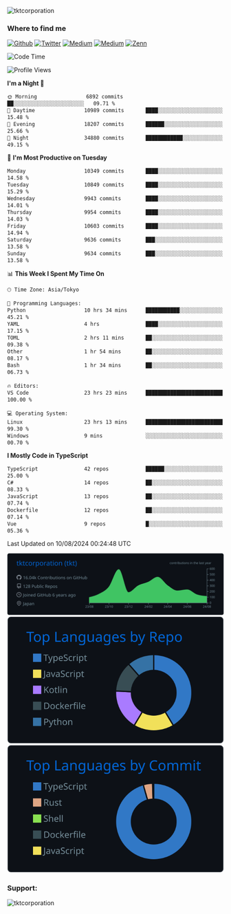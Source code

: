 <p align="left"> <img src="https://komarev.com/ghpvc/?username=tktcorporation&label=Profile%20views&color=0e75b6&style=flat" alt="tktcorporation" /> </p>

<h3>Where to find me</h3>
<p>
<a href="https://github.com/tktcorporation" target="_blank"><img alt="Github" src="https://img.shields.io/badge/GitHub-%2312100E.svg?&style=for-the-badge&logo=Github&logoColor=white" /></a>
<a href="https://twitter.com/tktcorporation" target="_blank"><img alt="Twitter" src="https://img.shields.io/badge/twitter-%231DA1F2.svg?&style=for-the-badge&logo=twitter&logoColor=white" /></a>
<a href="https://www.linkedin.com/in/tktcorporation" target="_blank"><img alt="Medium" src="https://img.shields.io/badge/linkdin-0a66c2.svg?&style=for-the-badge&logo=linkedin&logoColor=white" /></a>
<a href="https://qiita.com/tktcorporation" target="_blank"><img alt="Medium" src="https://img.shields.io/badge/qiita-55C500.svg?&style=for-the-badge&logo=qiita&logoColor=white" /></a>
<a href="https://zenn.dev/tktcorporation" target="_blank"><img alt="Zenn" src="https://img.shields.io/badge/Zenn-3EA8FF.svg?&style=for-the-badge&logo=Zenn&logoColor=white" /></a>
</p>
  
<!--START_SECTION:waka-->
![Code Time](http://img.shields.io/badge/Code%20Time-1%2C673%20hrs%2041%20mins-blue)

![Profile Views](http://img.shields.io/badge/Profile%20Views-0-blue)

**I'm a Night 🦉** 

```text
🌞 Morning                6892 commits        ██░░░░░░░░░░░░░░░░░░░░░░░   09.71 % 
🌆 Daytime                10989 commits       ████░░░░░░░░░░░░░░░░░░░░░   15.48 % 
🌃 Evening                18207 commits       ██████░░░░░░░░░░░░░░░░░░░   25.66 % 
🌙 Night                  34880 commits       ████████████░░░░░░░░░░░░░   49.15 % 
```
📅 **I'm Most Productive on Tuesday** 

```text
Monday                   10349 commits       ████░░░░░░░░░░░░░░░░░░░░░   14.58 % 
Tuesday                  10849 commits       ████░░░░░░░░░░░░░░░░░░░░░   15.29 % 
Wednesday                9943 commits        ████░░░░░░░░░░░░░░░░░░░░░   14.01 % 
Thursday                 9954 commits        ████░░░░░░░░░░░░░░░░░░░░░   14.03 % 
Friday                   10603 commits       ████░░░░░░░░░░░░░░░░░░░░░   14.94 % 
Saturday                 9636 commits        ███░░░░░░░░░░░░░░░░░░░░░░   13.58 % 
Sunday                   9634 commits        ███░░░░░░░░░░░░░░░░░░░░░░   13.58 % 
```


📊 **This Week I Spent My Time On** 

```text
🕑︎ Time Zone: Asia/Tokyo

💬 Programming Languages: 
Python                   10 hrs 34 mins      ███████████░░░░░░░░░░░░░░   45.21 % 
YAML                     4 hrs               ████░░░░░░░░░░░░░░░░░░░░░   17.15 % 
TOML                     2 hrs 11 mins       ██░░░░░░░░░░░░░░░░░░░░░░░   09.38 % 
Other                    1 hr 54 mins        ██░░░░░░░░░░░░░░░░░░░░░░░   08.17 % 
Bash                     1 hr 34 mins        ██░░░░░░░░░░░░░░░░░░░░░░░   06.73 % 

🔥 Editors: 
VS Code                  23 hrs 23 mins      █████████████████████████   100.00 % 

💻 Operating System: 
Linux                    23 hrs 13 mins      █████████████████████████   99.30 % 
Windows                  9 mins              ░░░░░░░░░░░░░░░░░░░░░░░░░   00.70 % 
```

**I Mostly Code in TypeScript** 

```text
TypeScript               42 repos            ██████░░░░░░░░░░░░░░░░░░░   25.00 % 
C#                       14 repos            ██░░░░░░░░░░░░░░░░░░░░░░░   08.33 % 
JavaScript               13 repos            ██░░░░░░░░░░░░░░░░░░░░░░░   07.74 % 
Dockerfile               12 repos            ██░░░░░░░░░░░░░░░░░░░░░░░   07.14 % 
Vue                      9 repos             █░░░░░░░░░░░░░░░░░░░░░░░░   05.36 % 
```




 Last Updated on 10/08/2024 00:24:48 UTC
<!--END_SECTION:waka-->

[![](https://raw.githubusercontent.com/tktcorporation/tktcorporation/master/profile-summary-card-output/github_dark/0-profile-details.svg)](https://github.com/vn7n24fzkq/github-profile-summary-cards)
[![](https://raw.githubusercontent.com/tktcorporation/tktcorporation/master/profile-summary-card-output/github_dark/1-repos-per-language.svg)](https://github.com/vn7n24fzkq/github-profile-summary-cards) [![](https://raw.githubusercontent.com/tktcorporation/tktcorporation/master/profile-summary-card-output/github_dark/2-most-commit-language.svg)](https://github.com/vn7n24fzkq/github-profile-summary-cards)

<h3 align="left">Support:</h3>
<p><a href="https://www.buymeacoffee.com/tktcorporation"> <img align="left" src="https://cdn.buymeacoffee.com/buttons/v2/default-yellow.png" height="50" width="210" alt="tktcorporation" /></a></p><br><br>
